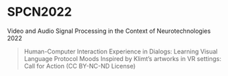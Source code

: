 # SPCN2022
Video and Audio Signal Processing in the Context of Neurotechnologies 2022
>Human-Computer Interaction Experience in Dialogs: Learning Visual Language Protocol 
>Moods Inspired by Klimt’s artworks in VR settings: Call for Action (CC BY-NC-ND License)
